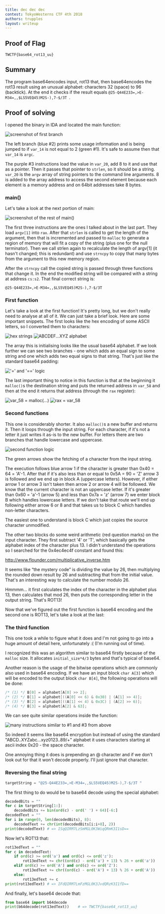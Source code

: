 ```yaml
---
title: dec dec dec 
contest: TokyoWesterns CTF 4th 2018
authors: trupples
layout: writeup
---
```



## Proof of Flag
```
TWCTF{base64_rot13_uu}
```

## Summary
The program base64encodes input, rot13 that, then base64encodes the rot13 result
using an unusual alphabet: characters 32 (space) to 96 (backtick). At the end it
checks if the result equals `@25-Q44E233=,>E-M34=,,$LS5VEQ45)M2S-),7-$/3T `.

## Proof of solving
I opened the binary in IDA and located the main function:

![screenshot of first branch](./dec1.jpg)

The left branch (blue #2) prints some usage information and is being jumped to
if `var_14` is not equal to 2 (green #1). It's safe to assume then that `var_14`
is `argc`.

The purple #3 instructions load the value in `var_20`, add 8 to it and use that
as a pointer. Then it passes that pointer to `strlen`, so it should be a string.
`var_20` is the `argv` array of string pointers to the command line arguments.
8 is added to the array address to access the second element because each
element is a memory address and on 64bit addresses take 8 bytes.

### main()
Let's take a look at the next portion of main:

![screenshot of the rest of main()](./dec2.jpg)

The first three instructions are the ones I talked about in the last part. They
load `argv[1]` into `rax`. After that `strlen` is called to get the length of
the argument, then that is incremented and passed to `malloc` to generate a
region of memory that will fit a copy of the string (plus one for the null
terminator). Then we call strlen again to recalculate the length of argv\[1] (it
hasn't changed; this is redundant) and use `strncpy` to copy that many bytes
from the argument to this new memory region.

After the `strncpy` call the copied string is passed through three functions
that change it. In the end the modified string will be compared with a string at
address `cs:s2`. That final correct string is:

`@25-Q44E233=,>E-M34=,,$LS5VEQ45)M2S-),7-$/3T `

### First function
Let's take a look at the first function! It's pretty long, but we don't really
need to analyse at all of it. We can just take a brief look. Here are some
important snippets. The first looks like the hex encoding of some ASCII letters,
so I converted them to characters:

![hex strings](./dec3.jpg)
![ABCDEF...XYZ alphabet](./dec4.png)

The array this is initialising looks like the usual base64 alphabet. If we look
further we can see two branches - one which adds an equal sign to some string
and one which adds two equal signs to that string. That's just like the standard
base64 padding:

!['=' and '==' logic](./dec5.png)

The last important thing to notice in this function is that at the beginning it
`malloc()`s the destination string and puts the returned address in `var_58` and
then at the end it returns that address (through the `rax` register):

![var_58 = malloc(...)](./dec6.png)
![rax = var_58](./dec7.png)

### Second functions
This one is considerably shorter. It also `malloc()`s a new buffer and returns
it. Then it loops through the input string. For each character, if it's not a
letter it just writes it as-is to the new buffer. For letters there are two
branches that handle lowercase and uppercase.

![second function logic](./dec8.jpg)

The green arrows show the fetching of a character from the input string.

The execution follows blue arrow 1 if the character is greater than 0x40 = 64 =
'A'-1. After that if it's also less than or equal to 0x5A = 90 = 'Z' arrow 3 is
followed and we end up in block A (uppercase letters). However, if either arrow
1 or arrow 3 isn't taken then arrow 2 or arrow 4 will be followed. We know that
the current character is not an uppercase letter. If it's greater than 0x60 =
'a'-1 (arrow 5) and less than 0x7a = 'z' (arrow 7) we enter block B which
handles lowercase letters. If we don't take that route we'll end up following
either arrow 6 or 8 and that takes us to block C which handles non-letter
characters.

The easiest one to understand is block C which just copies the source character
unmodified.

The other two blocks do some weird arithmetic (red question marks) on the input
character. They first subtract '4' or 'T', which basically gets the alphabet
index of the character plus 13. I didn't understand the operations so I searched
for the 0x4ec4ec4f constant and found this:

http://www.flounder.com/multiplicative_inverse.htm

It seems like “the mystery code” is dividing the value by 26, then multiplying
the rounded down result by 26 and subtracting that from the initial value.
That's an interesting way to calculate the number modulo 26.

Hmmmm... it first calculates the index of the character in the alphabet plus 13,
then calculates that mod 26, then puts the corresponding letter in the output
string. That's ROT13!

Now that we've figured out the first function is base64 encoding and the second
one is ROT13, let's take a look at the last:

### The third function
This one took a while to figure what it does and I'm not going to go into a huge
amount of detail here, unfortunately :( (I'm running out of time).

I recognized this was an algorithm similar to base64 firstly because of the
`malloc` size. It allocates `initial_size*4/3` bytes and that's typical of
base64.

Another reason is the usage of the bitwise operations which are commonly also
used in base64 encoding. If we have an input block `char A[3]` which will be
encoded to the output block `char B[4]`, the following operations will be done:

```c
/* (1) */ B[0] = alphabet[A[0] >> 2];
/* (2) */ B[1] = alphabet[((A[0] << 6) & 0x30) | (A[1] >> 4)];
/* (3) */ B[2] = alphabet[((A[1] << 4) & 0x3C) | (A[2] >> 6)];
/* (4) */ B[3] = alphabet[A[2] & 63];
```

We can see quite similar operations inside the function:

![many instructions similar to #1 and #3 from above](./dec9.jpg)

So indeed it seems like base64 encryption but instead of using the standard
"ABCD..XYZabc...xyz0123..89/+" alphabet it uses characters starting at ascii
index 0x20 - the space character.

One annoying thing it does is prepending an @ character and if we don't look out
for that it won't decode properly. I'll just ignore that character.

### Reversing the final string

```py
targetString = "@25-Q44E233=,>E-M34=,,$LS5VEQ45)M2S-),7-$/3T "
```

The first thing to do would be to base64 decode using the special alphabet:

```py
decodedBits = ""
for c in targetString[1:]:
    decodedBits += bin(ord(c) - ord(' ') + 64)[-6:]
decodedText = ""
for i in range(0, len(decodedBits), 8):
    decodedText += chr(int(decodedBits[i:i+8], 2))
print(decodedText) # => ISqQIRM7LzSmMGL0K3WiqQRmK3I1sD==
```

Now let's ROT13 that:

```py
rot13edText = ""
for c in decodedText:
    if ord(c) >= ord('a') and ord(c) <= ord('z'):
        rot13edText += chr((ord(c) - ord('a') + 13) % 26 + ord('a'))
    elif ord(c) >= ord('A') and ord(c) <= ord('Z'):
        rot13edText += chr((ord(c) - ord('A') + 13) % 26 + ord('A'))
    else:
        rot13edText += c
print(rot13edText) # => IFdQIRM7LmFzMGL0K3JvdQRzK3I1fD==
```

And finally, let's base64 decode that:

```py
from base64 import b64decode
print(b64decode(rot13edText))    # => TWCTF{base64_rot13_uu}
```














